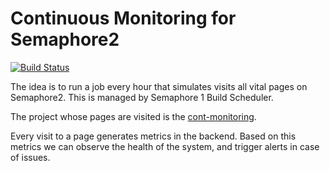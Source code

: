 # Continuous Monitoring for Semaphore2

[![Build
Status](https://semaphoreci.com/api/v1/renderedtext/cont-monitoring/branches/master/badge.svg)](https://semaphoreci.com/renderedtext/cont-monitoring)

The idea is to run a job every hour that simulates visits all vital pages on
Semaphore2. This is managed by Semaphore 1 Build Scheduler.

The project whose pages are visited is the
[cont-monitoring](https://semaphore.semaphoreci.com/projects/cont-monitoring).

Every visit to a page generates metrics in the backend. Based on this metrics we
can observe the health of the system, and trigger alerts in case of issues.


